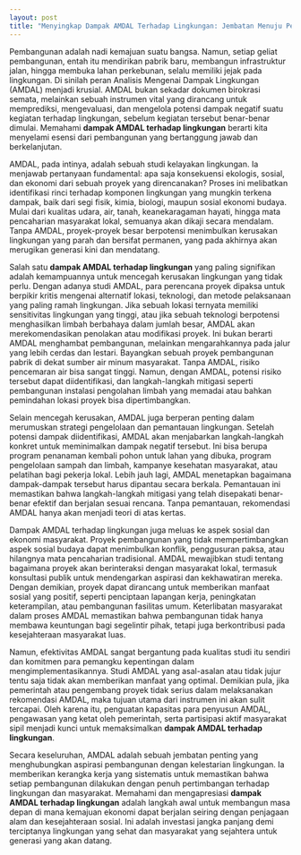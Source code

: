 ```yaml
---
layout: post
title: "Menyingkap Dampak AMDAL Terhadap Lingkungan: Jembatan Menuju Pembangunan Berkelanjutan"
---
```


Pembangunan adalah nadi kemajuan suatu bangsa. Namun, setiap geliat pembangunan, entah itu mendirikan pabrik baru, membangun infrastruktur jalan, hingga membuka lahan perkebunan, selalu memiliki jejak pada lingkungan. Di sinilah peran Analisis Mengenai Dampak Lingkungan (AMDAL) menjadi krusial. AMDAL bukan sekadar dokumen birokrasi semata, melainkan sebuah instrumen vital yang dirancang untuk memprediksi, mengevaluasi, dan mengelola potensi dampak negatif suatu kegiatan terhadap lingkungan, sebelum kegiatan tersebut benar-benar dimulai. Memahami **dampak AMDAL terhadap lingkungan** berarti kita menyelami esensi dari pembangunan yang bertanggung jawab dan berkelanjutan.

AMDAL, pada intinya, adalah sebuah studi kelayakan lingkungan. Ia menjawab pertanyaan fundamental: apa saja konsekuensi ekologis, sosial, dan ekonomi dari sebuah proyek yang direncanakan? Proses ini melibatkan identifikasi rinci terhadap komponen lingkungan yang mungkin terkena dampak, baik dari segi fisik, kimia, biologi, maupun sosial ekonomi budaya. Mulai dari kualitas udara, air, tanah, keanekaragaman hayati, hingga mata pencaharian masyarakat lokal, semuanya akan dikaji secara mendalam. Tanpa AMDAL, proyek-proyek besar berpotensi menimbulkan kerusakan lingkungan yang parah dan bersifat permanen, yang pada akhirnya akan merugikan generasi kini dan mendatang.

Salah satu **dampak AMDAL terhadap lingkungan** yang paling signifikan adalah kemampuannya untuk mencegah kerusakan lingkungan yang tidak perlu. Dengan adanya studi AMDAL, para perencana proyek dipaksa untuk berpikir kritis mengenai alternatif lokasi, teknologi, dan metode pelaksanaan yang paling ramah lingkungan. Jika sebuah lokasi ternyata memiliki sensitivitas lingkungan yang tinggi, atau jika sebuah teknologi berpotensi menghasilkan limbah berbahaya dalam jumlah besar, AMDAL akan merekomendasikan penolakan atau modifikasi proyek. Ini bukan berarti AMDAL menghambat pembangunan, melainkan mengarahkannya pada jalur yang lebih cerdas dan lestari. Bayangkan sebuah proyek pembangunan pabrik di dekat sumber air minum masyarakat. Tanpa AMDAL, risiko pencemaran air bisa sangat tinggi. Namun, dengan AMDAL, potensi risiko tersebut dapat diidentifikasi, dan langkah-langkah mitigasi seperti pembangunan instalasi pengolahan limbah yang memadai atau bahkan pemindahan lokasi proyek bisa dipertimbangkan.

Selain mencegah kerusakan, AMDAL juga berperan penting dalam merumuskan strategi pengelolaan dan pemantauan lingkungan. Setelah potensi dampak diidentifikasi, AMDAL akan menjabarkan langkah-langkah konkret untuk meminimalkan dampak negatif tersebut. Ini bisa berupa program penanaman kembali pohon untuk lahan yang dibuka, program pengelolaan sampah dan limbah, kampanye kesehatan masyarakat, atau pelatihan bagi pekerja lokal. Lebih jauh lagi, AMDAL menetapkan bagaimana dampak-dampak tersebut harus dipantau secara berkala. Pemantauan ini memastikan bahwa langkah-langkah mitigasi yang telah disepakati benar-benar efektif dan berjalan sesuai rencana. Tanpa pemantauan, rekomendasi AMDAL hanya akan menjadi teori di atas kertas.

Dampak AMDAL terhadap lingkungan juga meluas ke aspek sosial dan ekonomi masyarakat. Proyek pembangunan yang tidak mempertimbangkan aspek sosial budaya dapat menimbulkan konflik, penggusuran paksa, atau hilangnya mata pencaharian tradisional. AMDAL mewajibkan studi tentang bagaimana proyek akan berinteraksi dengan masyarakat lokal, termasuk konsultasi publik untuk mendengarkan aspirasi dan kekhawatiran mereka. Dengan demikian, proyek dapat dirancang untuk memberikan manfaat sosial yang positif, seperti penciptaan lapangan kerja, peningkatan keterampilan, atau pembangunan fasilitas umum. Keterlibatan masyarakat dalam proses AMDAL memastikan bahwa pembangunan tidak hanya membawa keuntungan bagi segelintir pihak, tetapi juga berkontribusi pada kesejahteraan masyarakat luas.

Namun, efektivitas AMDAL sangat bergantung pada kualitas studi itu sendiri dan komitmen para pemangku kepentingan dalam mengimplementasikannya. Studi AMDAL yang asal-asalan atau tidak jujur tentu saja tidak akan memberikan manfaat yang optimal. Demikian pula, jika pemerintah atau pengembang proyek tidak serius dalam melaksanakan rekomendasi AMDAL, maka tujuan utama dari instrumen ini akan sulit tercapai. Oleh karena itu, penguatan kapasitas para penyusun AMDAL, pengawasan yang ketat oleh pemerintah, serta partisipasi aktif masyarakat sipil menjadi kunci untuk memaksimalkan **dampak AMDAL terhadap lingkungan**.

Secara keseluruhan, AMDAL adalah sebuah jembatan penting yang menghubungkan aspirasi pembangunan dengan kelestarian lingkungan. Ia memberikan kerangka kerja yang sistematis untuk memastikan bahwa setiap pembangunan dilakukan dengan penuh pertimbangan terhadap lingkungan dan masyarakat. Memahami dan mengapresiasi **dampak AMDAL terhadap lingkungan** adalah langkah awal untuk membangun masa depan di mana kemajuan ekonomi dapat berjalan seiring dengan penjagaan alam dan kesejahteraan sosial. Ini adalah investasi jangka panjang demi terciptanya lingkungan yang sehat dan masyarakat yang sejahtera untuk generasi yang akan datang.
